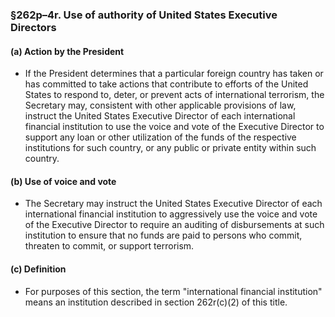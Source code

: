 ### §262p–4r. Use of authority of United States Executive Directors
#### (a) Action by the President
* If the President determines that a particular foreign country has taken or has committed to take actions that contribute to efforts of the United States to respond to, deter, or prevent acts of international terrorism, the Secretary may, consistent with other applicable provisions of law, instruct the United States Executive Director of each international financial institution to use the voice and vote of the Executive Director to support any loan or other utilization of the funds of the respective institutions for such country, or any public or private entity within such country.

#### (b) Use of voice and vote
* The Secretary may instruct the United States Executive Director of each international financial institution to aggressively use the voice and vote of the Executive Director to require an auditing of disbursements at such institution to ensure that no funds are paid to persons who commit, threaten to commit, or support terrorism.

#### (c) Definition
* For purposes of this section, the term "international financial institution" means an institution described in section 262r(c)(2) of this title.
